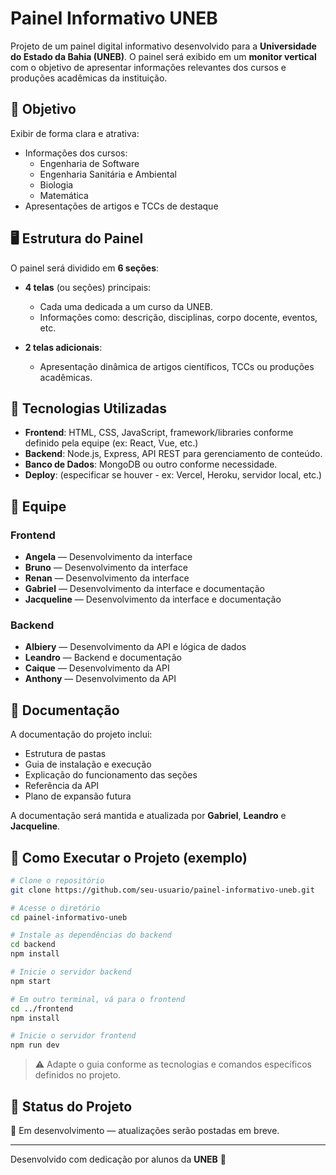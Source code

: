 # Painel Informativo UNEB

Projeto de um painel digital informativo desenvolvido para a **Universidade do Estado da Bahia (UNEB)**. 
O painel será exibido em um **monitor vertical** com o objetivo de apresentar informações relevantes dos cursos e produções acadêmicas da instituição.

## 🎯 Objetivo

Exibir de forma clara e atrativa:

- Informações dos cursos:
  - Engenharia de Software
  - Engenharia Sanitária e Ambiental
  - Biologia
  - Matemática
- Apresentações de artigos e TCCs de destaque

## 🖥️ Estrutura do Painel

O painel será dividido em **6 seções**:

- **4 telas** (ou seções) principais:
  - Cada uma dedicada a um curso da UNEB.
  - Informações como: descrição, disciplinas, corpo docente, eventos, etc.

- **2 telas adicionais**:
  - Apresentação dinâmica de artigos científicos, TCCs ou produções acadêmicas.

## 🔧 Tecnologias Utilizadas

- **Frontend**: HTML, CSS, JavaScript, framework/libraries conforme definido pela equipe (ex: React, Vue, etc.)
- **Backend**: Node.js, Express, API REST para gerenciamento de conteúdo.
- **Banco de Dados**: MongoDB ou outro conforme necessidade.
- **Deploy**: (especificar se houver - ex: Vercel, Heroku, servidor local, etc.)

## 👥 Equipe

### Frontend

- **Angela** — Desenvolvimento da interface
- **Bruno** — Desenvolvimento da interface
- **Renan** — Desenvolvimento da interface
- **Gabriel** — Desenvolvimento da interface e documentação
- **Jacqueline** — Desenvolvimento da interface e documentação

### Backend

- **Albiery** — Desenvolvimento da API e lógica de dados
- **Leandro** — Backend e documentação
- **Caique** — Desenvolvimento da API
- **Anthony** — Desenvolvimento da API

## 📄 Documentação

A documentação do projeto inclui:

- Estrutura de pastas
- Guia de instalação e execução
- Explicação do funcionamento das seções
- Referência da API
- Plano de expansão futura

A documentação será mantida e atualizada por **Gabriel**, **Leandro** e **Jacqueline**.

## 🚀 Como Executar o Projeto (exemplo)

```bash
# Clone o repositório
git clone https://github.com/seu-usuario/painel-informativo-uneb.git

# Acesse o diretório
cd painel-informativo-uneb

# Instale as dependências do backend
cd backend
npm install

# Inicie o servidor backend
npm start

# Em outro terminal, vá para o frontend
cd ../frontend
npm install

# Inicie o servidor frontend
npm run dev
```

> ⚠️ Adapte o guia conforme as tecnologias e comandos específicos definidos no projeto.

## 📌 Status do Projeto

🚧 Em desenvolvimento — atualizações serão postadas em breve.

---

Desenvolvido com dedicação por alunos da **UNEB** 💙
